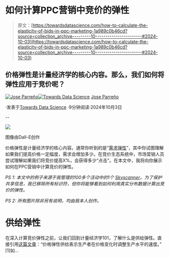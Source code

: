 # 如何计算PPC营销中竞价的弹性

> 原文：[https://towardsdatascience.com/how-to-calculate-the-elasticity-of-bids-in-ppc-marketing-1a989c0b46cd?source=collection_archive---------10-----------------------#2024-10-03](https://towardsdatascience.com/how-to-calculate-the-elasticity-of-bids-in-ppc-marketing-1a989c0b46cd?source=collection_archive---------10-----------------------#2024-10-03)

## 价格弹性是计量经济学的核心内容。那么，我们如何将弹性应用于竞价呢？

[](https://medium.com/@joparga3?source=post_page---byline--1a989c0b46cd--------------------------------)[![Jose Parreño](../Images/707d5179926d36fba257f5476494e10e.png)](https://medium.com/@joparga3?source=post_page---byline--1a989c0b46cd--------------------------------)[](https://towardsdatascience.com/?source=post_page---byline--1a989c0b46cd--------------------------------)[![Towards Data Science](../Images/a6ff2676ffcc0c7aad8aaf1d79379785.png)](https://towardsdatascience.com/?source=post_page---byline--1a989c0b46cd--------------------------------) [Jose Parreño](https://medium.com/@joparga3?source=post_page---byline--1a989c0b46cd--------------------------------)

·发表于[Towards Data Science](https://towardsdatascience.com/?source=post_page---byline--1a989c0b46cd--------------------------------) ·9分钟阅读·2024年10月3日

--

![](../Images/506d9e318cb68a5566e6a5c8bb32b7f3.png)

图像由Dall-E创作

价格弹性是计量经济学的核心内容。通常你听到的是“[需求弹性](https://www.google.com/search?client=safari&rls=en&q=elasticity+of+demand&ie=UTF-8&oe=UTF-8)”，其中你试图理解如果我们提高价格一定幅度，需求会增加多少。在竞价生态系统中，市场营销人员尝试理解如果我们将竞价提高X%，会获得多少“点击”。在本文中，我将向你展示如何在PPC营销中计算竞价的弹性。

*PS 1: 本文中的例子来源于我管理的100多个活动中的1个* [*Skyscanner*](https://www.skyscanner.net/)*。为了保护共享信息，我已移除所有标识符，但你将能够看到如何利用真实分布数据计算出竞价的弹性。*

*PS 2: 所有图片除非另有说明，均由我本人创作。*

# 供给弹性

在深入计算竞价弹性之前，让我们回到计量经济学101，了解什么是供给弹性。直接引用[这篇文章](https://www.investopedia.com/ask/answers/040615/how-does-price-elasticity-affect-supply.asp)：“价格弹性供给表示生产者在价格变化时调整生产水平的速度。” [1]如…
